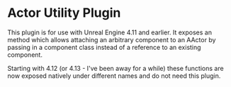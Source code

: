 # Actor Utility Plugin

This plugin is for use with Unreal Engine 4.11 and earlier. It exposes an method which allows attaching an arbitrary component to an AActor by passing in a component class instead of a reference to an existing component.

Starting with 4.12 (or 4.13 - I've been away for a while) these functions are now exposed natively under different names and do not need this plugin.
